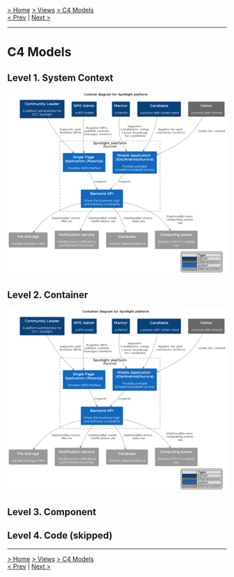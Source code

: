 [> Home](../../README.md) [> Views](../README.md)  [> C4 Models](README.md)  
[< Prev](../4.3.Scenarios/README.md)  |  [Next >](../../5.ADRs/README.md)

<hr />

# C4 Models

## Level 1. System Context
<img src="../../assets/plantuml/context.png" alt="C4 System Context Diagram">

## Level 2. Container
<img src="../../assets/plantuml/container.png" alt="C4 System Context Diagram">

## Level 3. Component

## Level 4. Code (skipped)

<hr />

[> Home](../../README.md) [> Views](../README.md)  [> C4 Models](README.md)  
[< Prev](../4.3.Scenarios/README.md)  |  [Next >](../../5.ADRs/README.md)

